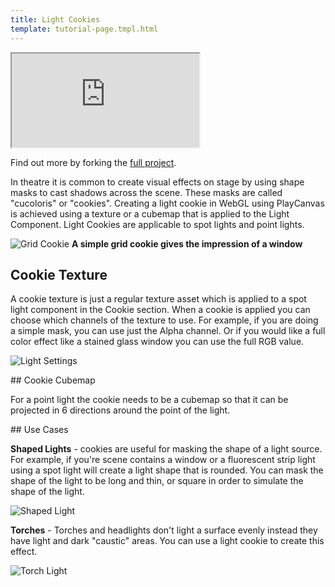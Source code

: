 ```yaml
---
title: Light Cookies
template: tutorial-page.tmpl.html
---
```


<iframe src="https://playcanv.as/p/AGtssoOU/"></iframe>

Find out more by forking the [full project][1].

In theatre it is common to create visual effects on stage by using shape masks to cast shadows across the scene. These masks are called "cucoloris" or "cookies". Creating a light cookie in WebGL using PlayCanvas is achieved using a texture or a cubemap that is applied to the Light Component. Light Cookies are applicable to spot lights and point lights.

![Grid Cookie][2]
**A simple grid cookie gives the impression of a window**

## Cookie Texture

A cookie texture is just a regular texture asset which is applied to a spot light component in the Cookie section. When a cookie is applied you can choose which channels of the texture to use. For example, if you are doing a simple mask, you can use just the Alpha channel. Or if you would like a full color effect like a stained glass window you can use the full RGB value.

![Light Settings][3]

## Cookie Cubemap

For a point light the cookie needs to be a cubemap so that it can be projected in 6 directions around the point of the light.

## Use Cases

**Shaped Lights** - cookies are useful for masking the shape of a light source. For example, if you're scene contains a window or a fluorescent strip light using a spot light will create a light shape that is rounded. You can mask the shape of the light to be long and thin, or square in order to simulate the shape of the light.

![Shaped Light][5]

**Torches** - Torches and headlights don't light a surface evenly instead they have light and dark "caustic" areas. You can use a light cookie to create this effect.

![Torch Light][4]

[1]: https://playcanvas.com/project/409793/overview/example-light-cookies
[2]: /images/tutorials/intermediate/light-cookies/window-cookie.jpg
[3]: /images/tutorials/intermediate/light-cookies/cookie-setting.jpg
[4]: /images/tutorials/intermediate/light-cookies/torch-cookie.jpg
[5]: /images/tutorials/intermediate/light-cookies/square-cookie.jpg

